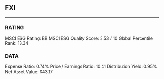 ## FXI
----
### RATING

MSCI ESG Rating:		BB
MSCI ESG Quality Score:		3.53 / 10
Global Percentile Rank:		13.34
### DATA

Expense Ratio:		0.74%
Price / Earnings Ratio:		10.41
Distribution Yield:		0.95%
Net Asset Value:		$43.17
